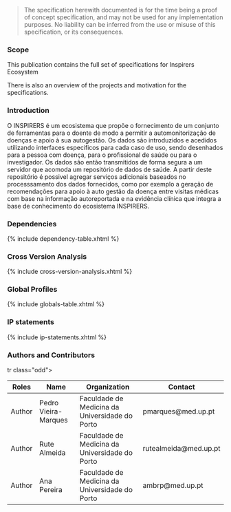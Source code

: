   <blockquote class="stu-note">
    <p>The specification herewith documented is for the time being a proof of concept specification, and may not be used for any implementation purposes. 
    No liability can be inferred from the use or misuse of this specification, or its consequences.</p>
  </blockquote>


### Scope

This publication contains the full set of specifications for Inspirers Ecosystem

There is also an overview of the projects and motivation for the specifications.

### Introduction

O INSPIRERS é um ecosistema que propõe o fornecimento de um conjunto de ferramentas para o doente de modo a permitir a automonitorização de doenças e apoio à sua autogestão. Os dados são introduzidos e acedidos utilizando interfaces específicos para cada caso de uso, sendo desenhados para a pessoa com doença, para o profissional de saúde ou para o investigador. Os dados são então transmitidos de forma segura a um servidor que acomoda um repositório de dados de saúde. A partir deste repositório é possivel agregar serviços adicionais baseados no processsamento dos dados fornecidos, como por exemplo a geração de recomendações para apoio à auto gestão da doença entre visitas médicas com base na informação autoreportada e na evidência clínica que integra a base de conhecimento do ecosistema INSPIRERS.

### Dependencies

{% include dependency-table.xhtml %}


### Cross Version Analysis

{% include cross-version-analysis.xhtml %}

### Global Profiles

{% include globals-table.xhtml %}

### IP statements

{% include ip-statements.xhtml %}


### Authors and Contributors

<table>
<thead>
<tr class="header">
<th>Roles</th>
<th>Name</th>
<th>Organization</th>
<th>Contact</th>
</tr>
</thead>
<tbody>
tr class="odd">
<td>Author</td>
<td>Pedro Vieira-Marques</td>
<td>Faculdade de Medicina da Universidade do Porto</td>
<td>pmarques@med.up.pt</td>
</tr><tr class="even">
<td>Author</td>
<td>Rute Almeida</td>
<td>Faculdade de Medicina da Universidade do Porto</td>
<td>rutealmeida@med.up.pt</td>
</tr><tr class="odd">
<td>Author</td>
<td>Ana Pereira</td>
<td>Faculdade de Medicina da Universidade do Porto</td>
<td>ambrp@med.up.pt</td>
</tr></tbody>
</table>